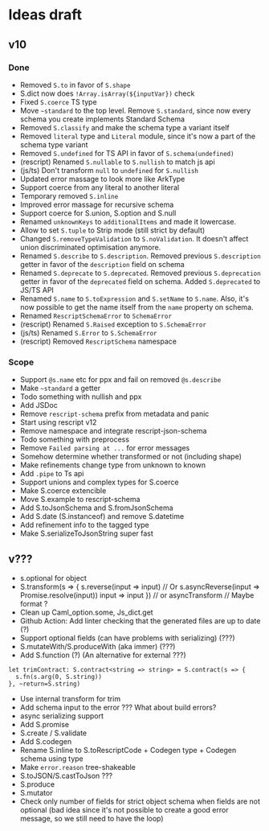 # Ideas draft

## v10

### Done

- Removed `S.to` in favor of `S.shape`
- S.dict now does `!Array.isArray(${inputVar})` check
- Fixed `S.coerce` TS type
- Move `~standard` to the top level. Remove `S.standard`, since now every schema you create implements Standard Schema
- Removed `S.classify` and make the schema type a variant itself
- Removed `literal` type and `Literal` module, since it's now a part of the schema type variant
- Removed `S.undefined` for TS API in favor of `S.schema(undefined)`
- (rescript) Renamed `S.nullable` to `S.nullish` to match js api
- (js/ts) Don't transform `null` to `undefined` for `S.nullish`
- Updated error massage to look more like ArkType
- Support coerce from any literal to another literal
- Temporary removed `S.inline`
- Improved error massage for recursive schema
- Support coerce for S.union, S.option and S.null
- Renamed `unknownKeys` to `additionalItems` and made it lowercase.
- Allow to set `S.tuple` to Strip mode (still strict by default)
- Changed `S.removeTypeValidation` to `S.noValidation`. It doesn't affect union discriminated optimisation anymore.
- Renamed `S.describe` to `S.description`. Removed previous `S.description` getter in favor of the `description` field on schema
- Renamed `S.deprecate` to `S.deprecated`. Removed previous `S.deprecation` getter in favor of the `deprecated` field on schema. Added `S.deprecated` to JS/TS API
- Renamed `S.name` to `S.toExpression` and `S.setName` to `S.name`. Also, it's now possible to get the name itself from the `name` property on schema.
- Renamed `RescriptSchemaError` to `SchemaError`
- (rescript) Renamed `S.Raised` exception to `S.SchemaError`
- (js/ts) Renamed `S.Error` to `S.SchemaError`
- (rescript) Removed `RescriptSchema` namespace

### Scope

- Support `@s.name` etc for ppx and fail on removed `@s.describe`
- Make `~standard` a getter
- Todo something with nullish and ppx
- Add JSDoc
- Remove `rescript-schema` prefix from metadata and panic
- Start using rescript v12
- Remove namespace and integrate rescript-json-schema
- Todo something with preprocess
- Remove `Failed parsing at ...` for error messages
- Somehow determine whether transformed or not (including shape)
- Make refinements change type from unknown to known
- Add `.pipe` to Ts api
- Support unions and complex types for S.coerce
- Make S.coerce extencible
- Move S.example to rescript-schema
- Add S.toJsonSchema and S.fromJsonSchema
- Add S.date (S.instanceof) and remove S.datetime
- Add refinement info to the tagged type
- Make S.serializeToJsonString super fast

## v???

- s.optional for object
- S.transform(s => {
  s.reverse(input => input) // Or s.asyncReverse(input => Promise.resolve(input))
  input => input
  }) // or asyncTransform // Maybe format ?
- Clean up Caml_option.some, Js_dict.get
- Github Action: Add linter checking that the generated files are up to date (?)
- Support optional fields (can have problems with serializing) (???)
- S.mutateWith/S.produceWith (aka immer) (???)
- Add S.function (?) (An alternative for external ???)

```
let trimContract: S.contract<string => string> = S.contract(s => {
  s.fn(s.arg(0, S.string))
}, ~return=S.string)
```

- Use internal transform for trim
- Add schema input to the error ??? What about build errors?
- async serializing support
- Add S.promise
- S.create / S.validate
- Add S.codegen
- Rename S.inline to S.toRescriptCode + Codegen type + Codegen schema using type
- Make `error.reason` tree-shakeable
- S.toJSON/S.castToJson ???
- S.produce
- S.mutator
- Check only number of fields for strict object schema when fields are not optional (bad idea since it's not possible to create a good error message, so we still need to have the loop)

